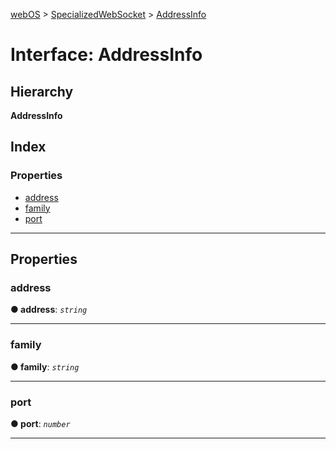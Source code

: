 [webOS](../README.md) > [SpecializedWebSocket](../classes/specializedwebsocket.md) > [AddressInfo](../interfaces/specializedwebsocket.addressinfo.md)

# Interface: AddressInfo

## Hierarchy

**AddressInfo**

## Index

### Properties

* [address](specializedwebsocket.addressinfo.md#address)
* [family](specializedwebsocket.addressinfo.md#family)
* [port](specializedwebsocket.addressinfo.md#port)

---

## Properties

<a id="address"></a>

###  address

**● address**: *`string`*

___
<a id="family"></a>

###  family

**● family**: *`string`*

___
<a id="port"></a>

###  port

**● port**: *`number`*

___

